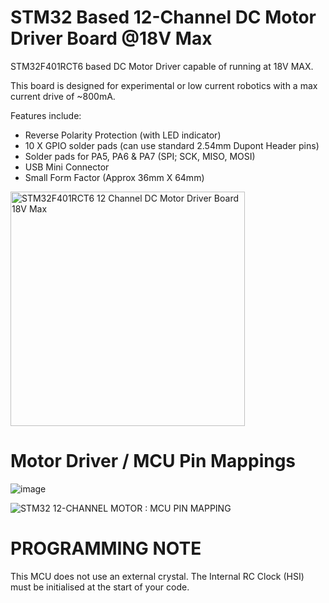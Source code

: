 # STM32 Based 12-Channel DC Motor Driver Board @18V Max

STM32F401RCT6 based DC Motor Driver capable of running at 18V MAX.

This board is designed for experimental or low current robotics with a max current drive of ~800mA.

Features include:

* Reverse Polarity Protection (with LED indicator)
* 10 X GPIO solder pads (can use standard 2.54mm Dupont Header pins)
* Solder pads for PA5, PA6 & PA7 (SPI; SCK, MISO, MOSI)
* USB Mini Connector
* Small Form Factor (Approx 36mm X 64mm)

<img width="375" alt="STM32F401RCT6 12 Channel DC Motor Driver Board 18V Max" src="https://github.com/gxdeange/STM32-12-Channel-DC-Motor-Driver-18V-Max/assets/57690555/93072906-6caa-4126-975f-7e2a040c264c">

# Motor Driver / MCU Pin Mappings

![image](https://github.com/gxdeange/STM32-12-Channel-Brushed-DC-Motor-Driver-10V-Max/assets/57690555/0c7d6fc8-1cc9-4b90-8401-c74ace43b91a)

![STM32 12-CHANNEL MOTOR : MCU PIN MAPPING](https://github.com/gxdeange/STM32-12-Channel-Brushed-DC-Motor-Driver-10V-Max/assets/57690555/9559372b-2946-4ea1-9e84-6d814d84ad75)

# PROGRAMMING NOTE

This MCU does not use an external crystal. The Internal RC Clock (HSI) must be initialised at the start of your code.


